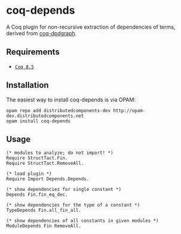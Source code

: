 coq-depends
===========

A Coq plugin for non-recursive extraction of dependencies of terms, derived from [coq-dpdgraph](https://github.com/Karmaki/coq-dpdgraph).

Requirements
------------

- [`Coq 8.5`](https://coq.inria.fr/coq-85)

Installation
------------

The easiest way to install coq-depends is via OPAM:

```
opam repo add distributedcomponents-dev http://opam-dev.distributedcomponents.net
opam install coq-depends
```

Usage
-----

```coq
(* modules to analyze; do not import! *)
Require StructTact.Fin.
Require StructTact.RemoveAll.

(* load plugin *)
Require Import Depends.Depends.

(* show dependencies for single constant *)
Depends Fin.fin_eq_dec.

(* show dependencies for the type of a constant *)
TypeDepends Fin.all_fin_all.

(* show dependencies of all constants in given modules *)
ModuleDepends Fin RemoveAll.
```
